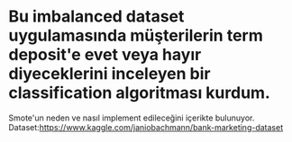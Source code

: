# Bu imbalanced dataset uygulamasında müşterilerin term deposit'e evet veya hayır diyeceklerini inceleyen bir classification algoritması kurdum.
Smote'un neden ve nasıl implement edileceğini içerikte bulunuyor.
Dataset:https://www.kaggle.com/janiobachmann/bank-marketing-dataset


